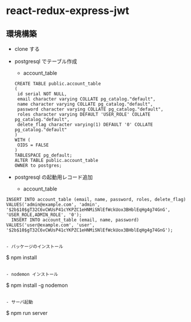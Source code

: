 # react-redux-express-jwt

## 環境構築

- clone する
- postgresql でテーブル作成

  - account_table

  ```
  CREATE TABLE public.account_table
  (
   id serial NOT NULL,
   email character varying COLLATE pg_catalog."default",
   name character varying COLLATE pg_catalog."default",
   password character varying COLLATE pg_catalog."default",
   roles character varying DEFAULT 'USER_ROLE' COLLATE pg_catalog."default",
   delete_flag character varying(1) DEFAULT '0' COLLATE pg_catalog."default"
  )
  WITH (
   OIDS = FALSE
  )
  TABLESPACE pg_default;
  ALTER TABLE public.account_table
  OWNER to postgres;
  ```

- postgresql の起動用レコード追加
  - account_table

```
INSERT INTO account_table (email, name, password, roles, delete_flag) VALUES('admin@example.com', 'admin', '$2b$10$gT32C6vCWUsP41cYKPZC1eHNMiSNlEfWckUox3BHblEqHg4g74GnG', 'USER_ROLE,ADMIN_ROLE', '0');
  INSERT INTO account_table (email, name, password) VALUES('user@example.com', 'user', '$2b$10$gT32C6vCWUsP41cYKPZC1eHNMiSNlEfWckUox3BHblEqHg4g74GnG');

```

```

- パッケージのインストール

```

\$ npm install

```

- nodemon インストール

```

\$ npm install -g nodemon

```

- サーバ起動

```

\$ npm run server

```

```

```

```

```

```
